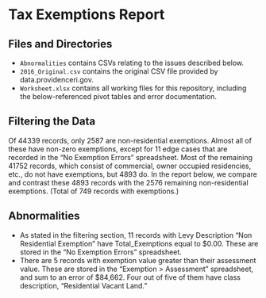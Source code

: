 # Tax Exemptions Report
## Files and Directories
* `Abnormalities` contains CSVs relating to the issues described below.
* `2016_Original.csv` contains the original CSV file provided by data.providenceri.gov.
* `Worksheet.xlsx` contains all working files for this repository, including the below-referenced pivot tables and error documentation.

## Filtering the Data
Of 44339 records, only 2587 are non-residential exemptions. Almost all of these have non-zero exemptions, except for 11 edge cases that are recorded in the “No Exemption Errors” spreadsheet. Most of the remaining 41752 records, which consist of commercial, owner occupied residencies, etc., do not have exemptions, but 4893 do. In the report below, we compare and contrast these 4893 records with the 2576 remaining non-residential exemptions. (Total of 749 records with exemptions.)

## Abnormalities
*	As stated in the filtering section, 11 records with Levy Description “Non Residential Exemption” have Total_Exemptions equal to $0.00. These are stored in the “No Exemption Errors” spreadsheet.
*	There are 5 records with exemption value greater than their assessment value. These are stored in the “Exemption > Assessment” spreadsheet, and sum to an error of $84,662. Four out of five of them have class description, “Residential Vacant Land.”
